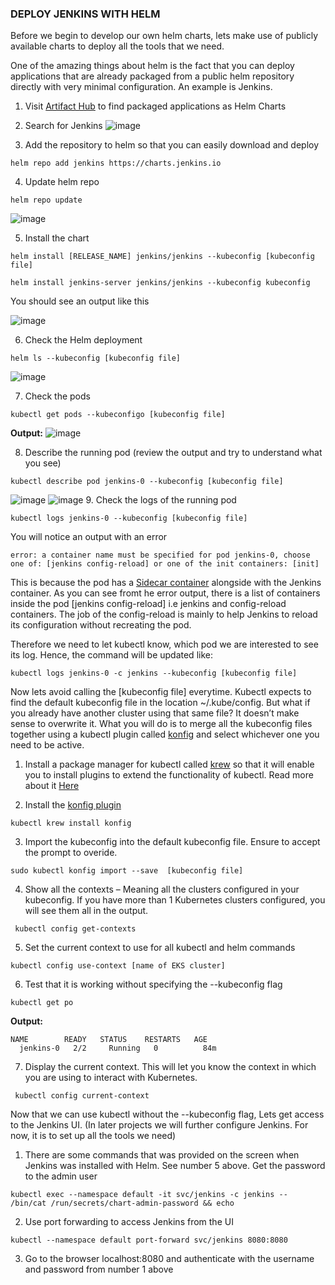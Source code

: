 ### DEPLOY JENKINS WITH HELM

Before we begin to develop our own helm charts, lets make use of publicly available charts to deploy all the tools that we need.

One of the amazing things about helm is the fact that you can deploy applications that are already packaged from a public helm repository directly with very minimal configuration. An example is Jenkins.

1. Visit [Artifact Hub](https://artifacthub.io/packages/search) to find packaged applications as Helm Charts

2. Search for Jenkins
![image](https://github.com/user-attachments/assets/67c7d788-9472-40a4-8db1-39ec52cafaa1)

3. Add the repository to helm so that you can easily download and deploy

```
helm repo add jenkins https://charts.jenkins.io
```

4. Update helm repo

```
helm repo update 
```
![image](https://github.com/user-attachments/assets/f55cff49-0355-4fb2-af72-610aaa98939d)


5. Install the chart

```
helm install [RELEASE_NAME] jenkins/jenkins --kubeconfig [kubeconfig file]
```
```
helm install jenkins-server jenkins/jenkins --kubeconfig kubeconfig
```
You should see an output like this

![image](https://github.com/user-attachments/assets/57174a7c-486d-4ef8-8be1-f301d0fa6d9a)

6. Check the Helm deployment

```
helm ls --kubeconfig [kubeconfig file]
```
![image](https://github.com/user-attachments/assets/39590312-0660-485a-9a65-cdaa7ec74148)

7. Check the pods

```
kubectl get pods --kubeconfigo [kubeconfig file]
```
**Output:**
![image](https://github.com/user-attachments/assets/5c010885-fb42-43a6-9b75-82a21ada9777)

8. Describe the running pod (review the output and try to understand what you see)

```
kubectl describe pod jenkins-0 --kubeconfig [kubeconfig file]
```
![image](https://github.com/user-attachments/assets/b9c26b3e-fb15-44ea-b6ac-2b55827187b4)
![image](https://github.com/user-attachments/assets/fb16cbf6-6c09-419f-9ec9-2e6cd8996a22)
9. Check the logs of the running pod

```
kubectl logs jenkins-0 --kubeconfig [kubeconfig file]
```

You will notice an output with an error

```
error: a container name must be specified for pod jenkins-0, choose one of: [jenkins config-reload] or one of the init containers: [init]
```

This is because the pod has a [Sidecar container](https://www.weave.works/blog/container-design-patterns-for-kubernetes/) alongside
with the Jenkins container. As you can see fromt he error output, there is a list of containers inside the pod [jenkins config-reload] i.e jenkins and config-reload containers. The job of the config-reload is mainly to help Jenkins to reload its configuration without recreating the pod.

Therefore we need to let kubectl know, which pod we are interested to see its log. Hence, the command will be updated like:

```
kubectl logs jenkins-0 -c jenkins --kubeconfig [kubeconfig file]
```

Now lets avoid calling the [kubeconfig file] everytime. Kubectl expects to find the default kubeconfig file in the location 
~/.kube/config. But what if you already have another cluster using that same file? It doesn’t make sense to overwrite it. What you will do is to merge all the kubeconfig files together using a kubectl plugin called [konfig](https://github.com/corneliusweig/konfig)
and select whichever one you need to be active.

1. Install a package manager for kubectl called [krew](https://krew.sigs.k8s.io/docs/user-guide/setup/install/) so that it will enable you to install plugins to extend the functionality of kubectl. Read more about it [Here](https://github.com/kubernetes-sigs/krew)
 

 2. Install the [konfig plugin](https://github.com/corneliusweig/konfig)
 
 ```
 kubectl krew install konfig
 ```
 
 3. Import the kubeconfig into the default kubeconfig file. Ensure to accept the prompt to overide.

```
sudo kubectl konfig import --save  [kubeconfig file]
```

4. Show all the contexts – Meaning all the clusters configured in your kubeconfig. If you have more than 1 Kubernetes clusters configured, you will see them all in the output.

```
 kubectl config get-contexts
```

5. Set the current context to use for all kubectl and helm commands

```
kubectl config use-context [name of EKS cluster]
```

6. Test that it is working without specifying the --kubeconfig flag

```
kubectl get po
```



**Output:**
```
NAME        READY   STATUS    RESTARTS   AGE
  jenkins-0   2/2     Running   0          84m
```

7. Display the current context. This will let you know the context in which you are using to interact with Kubernetes.

```
 kubectl config current-context
```


 Now that we can use kubectl without the --kubeconfig flag, Lets get access to the Jenkins UI. (In later projects we will further configure Jenkins. For now, it is to set up all the tools we need)
 
 1. There are some commands that was provided on the screen when Jenkins was installed with Helm. See number 5 above. Get the password to the admin user
 
 ```
 kubectl exec --namespace default -it svc/jenkins -c jenkins -- /bin/cat /run/secrets/chart-admin-password && echo
 ```
 
 2. Use port forwarding to access Jenkins from the UI

```
kubectl --namespace default port-forward svc/jenkins 8080:8080
```


3. Go to the browser localhost:8080 and authenticate with the username and password from number 1 above

